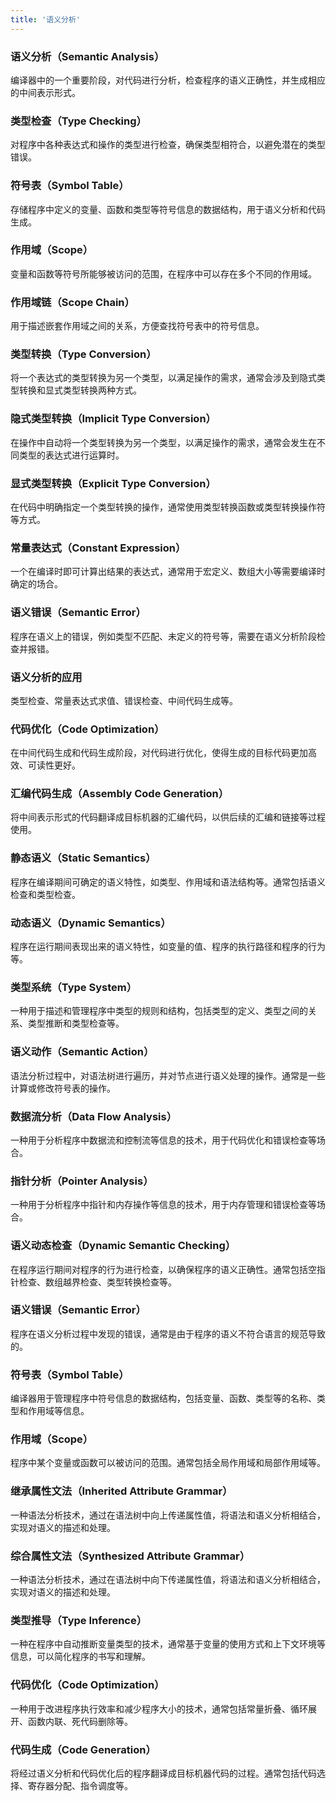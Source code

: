 ```yaml
---
title: '语义分析'
---
```


### 语义分析（Semantic Analysis）

编译器中的一个重要阶段，对代码进行分析，检查程序的语义正确性，并生成相应的中间表示形式。

### 类型检查（Type Checking）

对程序中各种表达式和操作的类型进行检查，确保类型相符合，以避免潜在的类型错误。

### 符号表（Symbol Table）

存储程序中定义的变量、函数和类型等符号信息的数据结构，用于语义分析和代码生成。

### 作用域（Scope）

变量和函数等符号所能够被访问的范围，在程序中可以存在多个不同的作用域。


### 作用域链（Scope Chain）

用于描述嵌套作用域之间的关系，方便查找符号表中的符号信息。

### 类型转换（Type Conversion）

将一个表达式的类型转换为另一个类型，以满足操作的需求，通常会涉及到隐式类型转换和显式类型转换两种方式。

### 隐式类型转换（Implicit Type Conversion）

在操作中自动将一个类型转换为另一个类型，以满足操作的需求，通常会发生在不同类型的表达式进行运算时。

### 显式类型转换（Explicit Type Conversion）

在代码中明确指定一个类型转换的操作，通常使用类型转换函数或类型转换操作符等方式。

### 常量表达式（Constant Expression）

一个在编译时即可计算出结果的表达式，通常用于宏定义、数组大小等需要编译时确定的场合。

### 语义错误（Semantic Error）

程序在语义上的错误，例如类型不匹配、未定义的符号等，需要在语义分析阶段检查并报错。

### 语义分析的应用

类型检查、常量表达式求值、错误检查、中间代码生成等。

### 代码优化（Code Optimization）

在中间代码生成和代码生成阶段，对代码进行优化，使得生成的目标代码更加高效、可读性更好。

### 汇编代码生成（Assembly Code Generation）

将中间表示形式的代码翻译成目标机器的汇编代码，以供后续的汇编和链接等过程使用。

### 静态语义（Static Semantics）

程序在编译期间可确定的语义特性，如类型、作用域和语法结构等。通常包括语义检查和类型检查。

### 动态语义（Dynamic Semantics）

程序在运行期间表现出来的语义特性，如变量的值、程序的执行路径和程序的行为等。

### 类型系统（Type System）

一种用于描述和管理程序中类型的规则和结构，包括类型的定义、类型之间的关系、类型推断和类型检查等。

### 语义动作（Semantic Action）

语法分析过程中，对语法树进行遍历，并对节点进行语义处理的操作。通常是一些计算或修改符号表的操作。

### 数据流分析（Data Flow Analysis）

一种用于分析程序中数据流和控制流等信息的技术，用于代码优化和错误检查等场合。

### 指针分析（Pointer Analysis）

一种用于分析程序中指针和内存操作等信息的技术，用于内存管理和错误检查等场合。

### 语义动态检查（Dynamic Semantic Checking）

在程序运行期间对程序的行为进行检查，以确保程序的语义正确性。通常包括空指针检查、数组越界检查、类型转换检查等。

### 语义错误（Semantic Error）

程序在语义分析过程中发现的错误，通常是由于程序的语义不符合语言的规范导致的。

### 符号表（Symbol Table）

编译器用于管理程序中符号信息的数据结构，包括变量、函数、类型等的名称、类型和作用域等信息。

### 作用域（Scope）

程序中某个变量或函数可以被访问的范围。通常包括全局作用域和局部作用域等。

### 继承属性文法（Inherited Attribute Grammar）

一种语法分析技术，通过在语法树中向上传递属性值，将语法和语义分析相结合，实现对语义的描述和处理。

### 综合属性文法（Synthesized Attribute Grammar）

一种语法分析技术，通过在语法树中向下传递属性值，将语法和语义分析相结合，实现对语义的描述和处理。

### 类型推导（Type Inference）

一种在程序中自动推断变量类型的技术，通常基于变量的使用方式和上下文环境等信息，可以简化程序的书写和理解。

### 代码优化（Code Optimization）

一种用于改进程序执行效率和减少程序大小的技术，通常包括常量折叠、循环展开、函数内联、死代码删除等。

### 代码生成（Code Generation）

将经过语义分析和代码优化后的程序翻译成目标机器代码的过程。通常包括代码选择、寄存器分配、指令调度等。